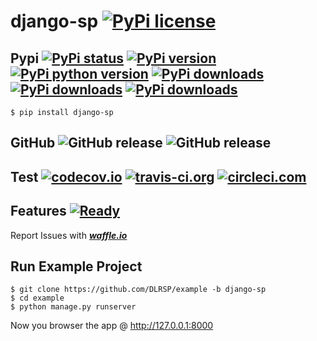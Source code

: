 # django-sp [![PyPi license](https://img.shields.io/pypi/l/django-sp.svg)](https://pypi.python.org/pypi/django_sp)

## Pypi [![PyPi status](https://img.shields.io/pypi/status/django-sp.svg)](https://pypi.python.org/pypi/django_ps) [![PyPi version](https://img.shields.io/pypi/v/django-sp.svg)](https://pypi.python.org/pypi/django_sp) [![PyPi python version](https://img.shields.io/pypi/pyversions/django-sp.svg)](https://pypi.python.org/pypi/django_sp) [![PyPi downloads](https://img.shields.io/pypi/dm/django-sp.svg)](https://pypi.python.org/pypi/django_sp) [![PyPi downloads](https://img.shields.io/pypi/dw/django-sp.svg)](https://pypi.python.org/pypi/django_sp) [![PyPi downloads](https://img.shields.io/pypi/dd/django-sp.svg)](https://pypi.python.org/pypi/django_sp)

	$ pip install django-sp

## GitHub ![GitHub release](https://img.shields.io/github/tag/DLRSP/django-sp.svg) ![GitHub release](https://img.shields.io/github/release/DLRSP/django-sp.svg)

## Test [![codecov.io](https://codecov.io/github/DLRSP/django-sp/coverage.svg?branch=master)](https://codecov.io/github/DLRSP/django-sp?branch=master) [![travis-ci.org](https://travis-ci.org/DLRSP/django-sp.svg?branch=master)](https://travis-ci.org/DLRSP/django-sp) [![circleci.com](https://circleci.com/gh/DLRSP/django-sp.svg?style=shield&circle-token=b2c2b63556f8dfc17f9058adfbaae1fd16b3bc01)](https://circleci.com/gh/DLRSP/django-sp)

## Features [![Ready](https://badge.waffle.io/DLRSP/django-sp.png?label=Ready)](https://waffle.io/DLRSP/django-sp)

Report Issues with [***waffle.io***](https://waffle.io/DLRSP/django-sp/join)

## Run Example Project

	$ git clone https://github.com/DLRSP/example -b django-sp
	$ cd example
	$ python manage.py runserver

Now you browser the app @ http://127.0.0.1:8000

